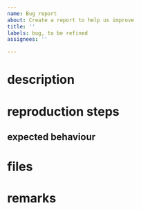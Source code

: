 ```yaml
---
name: Bug report
about: Create a report to help us improve
title: ''
labels: bug, to be refined
assignees: ''

---
```


# description
<!-- A clear and concise description of what the bug is. -->

# reproduction steps
<!-- 
a odered list of steps to follow to reproduce this bug  
don't add a number for things done by the system. only numbers for actions taken by the user  
example:
1. do this.
2. do that.
    this will happon.
3. do another thing.
-->

<!-- actuale behaviour -->

## expected behaviour
<!-- what was expected to happon instead of the actual behaviour -->

# files
<!-- If applicable, add screenshots and files used to help explain your problem. -->

# remarks
<!-- Add any other context about the problem here. -->
